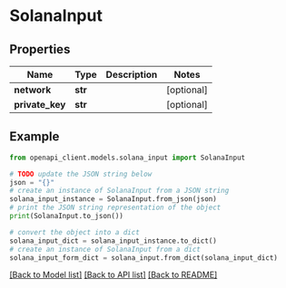 # SolanaInput


## Properties

Name | Type | Description | Notes
------------ | ------------- | ------------- | -------------
**network** | **str** |  | [optional] 
**private_key** | **str** |  | [optional] 

## Example

```python
from openapi_client.models.solana_input import SolanaInput

# TODO update the JSON string below
json = "{}"
# create an instance of SolanaInput from a JSON string
solana_input_instance = SolanaInput.from_json(json)
# print the JSON string representation of the object
print(SolanaInput.to_json())

# convert the object into a dict
solana_input_dict = solana_input_instance.to_dict()
# create an instance of SolanaInput from a dict
solana_input_form_dict = solana_input.from_dict(solana_input_dict)
```
[[Back to Model list]](../README.md#documentation-for-models) [[Back to API list]](../README.md#documentation-for-api-endpoints) [[Back to README]](../README.md)


